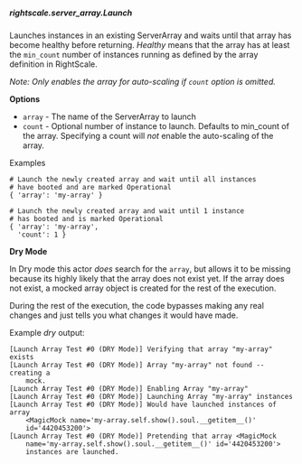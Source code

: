 ##### rightscale.server_array.Launch

Launches instances in an existing ServerArray and waits until that array
has become healthy before returning. _Healthy_ means that the array has
at least the `min_count` number of instances running as defined by the
array definition in RightScale.

_Note: Only enables the array for auto-scaling if `count` option is omitted._

**Options**

  * `array` - The name of the ServerArray to launch
  * `count` - Optional number of instance to launch. Defaults to min_count
              of the array. Specifying a count will _not_ enable the
              auto-scaling of the array.

Examples

    # Launch the newly created array and wait until all instances
    # have booted and are marked Operational
    { 'array': 'my-array' }
    
    # Launch the newly created array and wait until 1 instance
    # has booted and is marked Operational
    { 'array': 'my-array',
      'count': 1 }
    
**Dry Mode**

In Dry mode this actor _does_ search for the `array`, but allows it to be
missing because its highly likely that the array does not exist yet. If the
array does not exist, a mocked array object is created for the rest of the
execution.

During the rest of the execution, the code bypasses making any real changes
and just tells you what changes it would have made.

Example _dry_ output:

    [Launch Array Test #0 (DRY Mode)] Verifying that array "my-array" exists
    [Launch Array Test #0 (DRY Mode)] Array "my-array" not found -- creating a 
        mock.
    [Launch Array Test #0 (DRY Mode)] Enabling Array "my-array"
    [Launch Array Test #0 (DRY Mode)] Launching Array "my-array" instances
    [Launch Array Test #0 (DRY Mode)] Would have launched instances of array
        <MagicMock name='my-array.self.show().soul.__getitem__()'
        id='4420453200'>
    [Launch Array Test #0 (DRY Mode)] Pretending that array <MagicMock 
        name='my-array.self.show().soul.__getitem__()' id='4420453200'>
        instances are launched.
